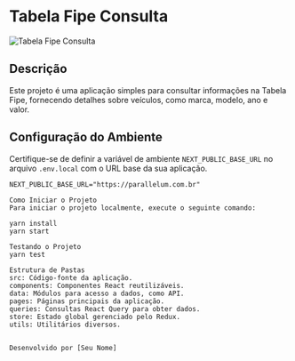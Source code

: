 # Tabela Fipe Consulta

![Tabela Fipe Consulta](link_para_uma_imagem_relacionada_ao_seu_projeto)

## Descrição
Este projeto é uma aplicação simples para consultar informações na Tabela Fipe, fornecendo detalhes sobre veículos, como marca, modelo, ano e valor.

## Configuração do Ambiente
Certifique-se de definir a variável de ambiente `NEXT_PUBLIC_BASE_URL` no arquivo `.env.local` com o URL base da sua aplicação.

```env
NEXT_PUBLIC_BASE_URL="https://parallelum.com.br"

Como Iniciar o Projeto
Para iniciar o projeto localmente, execute o seguinte comando:

yarn install
yarn start

Testando o Projeto
yarn test

Estrutura de Pastas
src: Código-fonte da aplicação.
components: Componentes React reutilizáveis.
data: Módulos para acesso a dados, como API.
pages: Páginas principais da aplicação.
queries: Consultas React Query para obter dados.
store: Estado global gerenciado pelo Redux.
utils: Utilitários diversos.


Desenvolvido por [Seu Nome]
